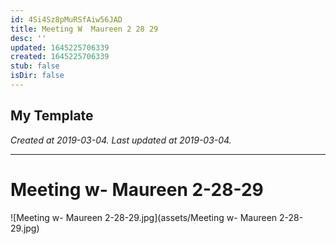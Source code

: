 ```yaml
---
id: 4Si4Sz8pMuRSfAiw56JAD
title: Meeting W  Maureen 2 28 29
desc: ''
updated: 1645225706339
created: 1645225706339
stub: false
isDir: false
---
```

My Template
---

_Created at 2019-03-04._
_Last updated at 2019-03-04._




---

# Meeting w- Maureen 2-28-29


![Meeting w- Maureen 2-28-29.jpg](assets/Meeting w- Maureen 2-28-29.jpg)

